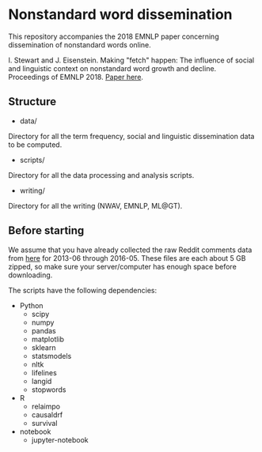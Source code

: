 # Nonstandard word dissemination
This repository accompanies the 2018 EMNLP paper concerning dissemination of nonstandard words online.

I. Stewart and J. Eisenstein. Making "fetch" happen: The influence of social and linguistic context on nonstandard word growth and decline. Proceedings of EMNLP 2018. [Paper here](https://arxiv.org/abs/1709.00345).

## Structure
- data/

Directory for all the term frequency, social and linguistic dissemination data to be computed.

- scripts/

Directory for all the data processing and analysis scripts.

- writing/

Directory for all the writing (NWAV, EMNLP, ML@GT).

## Before starting

We assume that you have already collected the raw Reddit comments data from [here](https://files.pushshift.io/reddit/comments/) for 2013-06 through 2016-05. 
These files are each about 5 GB zipped, so make sure your server/computer has enough space before downloading.

The scripts have the following dependencies:
- Python
    - scipy
    - numpy
    - pandas
    - matplotlib
    - sklearn
    - statsmodels
    - nltk
    - lifelines
    - langid
    - stopwords
- R
    - relaimpo
    - causaldrf
    - survival
- notebook
    - jupyter-notebook
